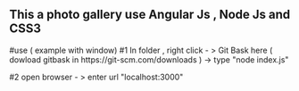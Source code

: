<h2> This a photo gallery use Angular Js , Node Js and CSS3</h2>
#use ( example with window)
#1 In folder , right click - > Git Bask here ( dowload gitbask in https://git-scm.com/downloads ) -> type "node index.js" 

#2 open browser - > enter url "localhost:3000"




